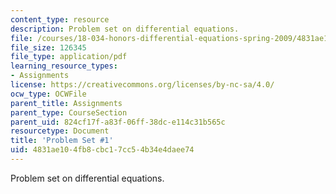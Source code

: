 ```yaml
---
content_type: resource
description: Problem set on differential equations.
file: /courses/18-034-honors-differential-equations-spring-2009/4831ae104fb8cbc17cc54b34e4daee74_MIT18_034s09_pset01.pdf
file_size: 126345
file_type: application/pdf
learning_resource_types:
- Assignments
license: https://creativecommons.org/licenses/by-nc-sa/4.0/
ocw_type: OCWFile
parent_title: Assignments
parent_type: CourseSection
parent_uid: 824cf17f-a83f-06ff-38dc-e114c31b565c
resourcetype: Document
title: 'Problem Set #1'
uid: 4831ae10-4fb8-cbc1-7cc5-4b34e4daee74
---
```

Problem set on differential equations.